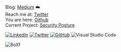 Blog:  [Medium](https://simonhakansson.com/)  :cloud:  
Reach me at:  [Twitter](https://twitter.com/0fflineDocs)   
You are here:  [Github](https://github.com/0fflinedocs)       
Current Project:  [Security Posture](https://github.com/0fflineDocs/Powershell/tree/master/Windows/SecurityPosture)  




<a href="https://www.linkedin.com/in/simon-h%C3%A5kansson-20163b137/">![LinkedIn](https://img.shields.io/badge/linkedin-%230077B5.svg?style=for-the-badge&logo=linkedin&logoColor=white)</a>
<a href="https://twitter.com/0fflineDocs">![Twitter](https://img.shields.io/badge/Twitter-%231DA1F2.svg?style=for-the-badge&logo=Twitter&logoColor=white)</a>
<a href="https://github.com/0fflinedocs">![GitHub](https://img.shields.io/badge/github-%23121011.svg?style=for-the-badge&logo=github&logoColor=white)</a>
![Visual Studio Code](https://img.shields.io/badge/Visual%20Studio%20Code-0078d7.svg?style=for-the-badge&logo=visual-studio-code&logoColor=white)

![8oXf](https://github.com/0fflineDocs/0fflineDocs/assets/25408117/51c5a2e2-bd40-4267-857f-b1cfba02559c)


<!--
**0fflinedocs//0fflinedocs** is a ✨ _special_ ✨ repository because its `README.md` (this file) appears on your GitHub profile.
--!>

